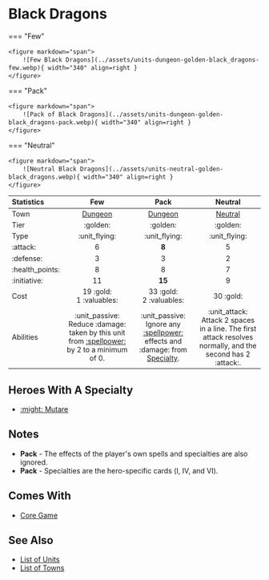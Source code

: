 # Black Dragons

=== "Few"

    <figure markdown="span">
        ![Few Black Dragons](../assets/units-dungeon-golden-black_dragons-few.webp){ width="340" align=right }
    </figure>

=== "Pack"

    <figure markdown="span">
        ![Pack of Black Dragons](../assets/units-dungeon-golden-black_dragons-pack.webp){ width="340" align=right }
    </figure>

=== "Neutral"

    <figure markdown="span">
        ![Neutral Black Dragons](../assets/units-neutral-golden-black_dragons.webp){ width="340" align=right }
    </figure>


| Statistics | Few | Pack | Neutral |
| :--- | :---: | :---: | :---: |
| Town | [Dungeon](../towns/dungeon.md) | [Dungeon](../towns/dungeon.md) | [Neutral](../towns/neutral.md) |
| Tier | :golden: | :golden: | :golden: |
| Type | :unit_flying: | :unit_flying: | :unit_flying: |
| :attack: | 6 | **8** | 5 |
| :defense: | 3 | 3 | 2 |
| :health_points: | 8 | 8 | 7 |
| :initiative: | 11 | **15** | 9 |
| Cost | 19 :gold:<br>1 :valuables: | 33 :gold:<br>2 :valuables: | 30 :gold: |
| Abilities | :unit_passive: Reduce :damage: taken by this unit from [:spellpower:](../spells/index.md) by 2 to a minimum of 0. | :unit_passive: Ignore any [:spellpower:](../spells/index.md) effects and :damage: from [Specialty](../heroes/index.md). | :unit_attack: Attack 2 spaces in a line. The first attack resolves normally, and the second has 2 :attack:. |


## Heroes With A Specialty

- [:might: Mutare](../heroes/mutare.md#specialty)


## Notes

- **Pack** - The effects of the player's own spells and specialties are also ignored.
- **Pack** - Specialties are the hero-specific cards (Ⅰ, Ⅳ, and Ⅵ).


## Comes With

- [Core Game](../content/core_game.md)


## See Also

- [List of Units](index.md)
- [List of Towns](../towns/index.md)